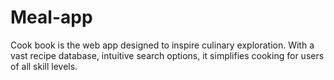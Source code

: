 # Meal-app
Cook book is the web app designed to inspire culinary exploration. With a vast recipe database, intuitive search options, it simplifies cooking for users of all skill levels.
